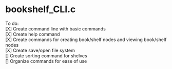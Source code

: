 # bookshelf_CLI.c

To do:  
  [X]  Create command line with basic commands  
  [X]  Create help command  
  [X]  Create commands for creating book/shelf nodes and viewing book/shelf nodes  
  [X]  Create save/open file system  
  []  Create sorting command for shelves  
  []  Organize commands for ease of use  
